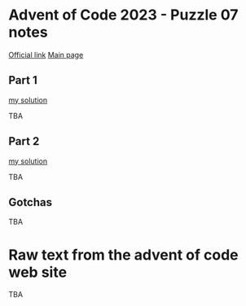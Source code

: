 # Advent of Code 2023 - Puzzle 07 notes

[Official link](https://adventofcode.com/2023/day/7)
[Main page](../README.md)

## Part 1
[my solution](puzzle_07-part_1_jmt.py)

TBA

## Part 2
[my solution](puzzle_07-part_2_jmt.py)

TBA

## Gotchas

TBA

# Raw text from the advent of code web site

TBA
